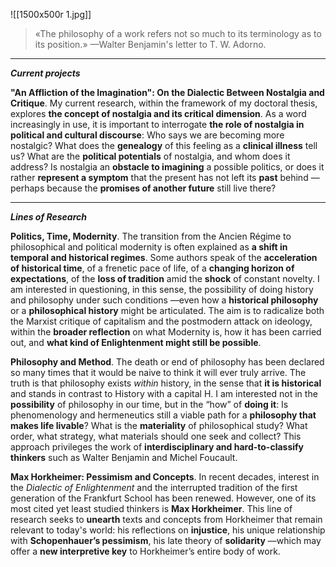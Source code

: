 ![[1500x500r 1.jpg]]

>«The philosophy of a work refers not so much to its terminology as to its position.»
>—Walter Benjamin's letter to T. W. Adorno.

- - -

***Current projects***

**"An Affliction of the Imagination": On the Dialectic Between Nostalgia and Critique**. My current research, within the framework of my doctoral thesis, explores **the concept of nostalgia and its critical dimension**. As a word increasingly in use, it is important to interrogate **the role of nostalgia in political and cultural discourse**: Who says we are becoming more nostalgic? What does the **genealogy** of this feeling as a **clinical illness** tell us? What are the **political potentials** of nostalgia, and whom does it address? Is nostalgia an **obstacle to imagining** a possible politics, or does it rather **represent a symptom** that the present has not left its **past** behind —perhaps because the **promises of another future** still live there?

- - -

***Lines of Research***

**Politics, Time, Modernity**. The transition from the Ancien Régime to philosophical and political modernity is often explained as **a shift in temporal and historical regimes**. Some authors speak of the **acceleration of historical time**, of a frenetic pace of life, of a **changing horizon of expectations**, of the **loss of tradition** amid the **shock** of constant novelty. I am interested in questioning, in this sense, the possibility of doing history and philosophy under such conditions —even how a **historical philosophy** or a **philosophical history** might be articulated. The aim is to radicalize both the Marxist critique of capitalism and the postmodern attack on ideology, within the **broader reflection** on what Modernity is, how it has been carried out, and **what kind of Enlightenment might still be possible**.

**Philosophy and Method**. The death or end of philosophy has been declared so many times that it would be naive to think it will ever truly arrive. The truth is that philosophy exists _within_ history, in the sense that **it is historical** and stands in contrast to History with a capital H. I am interested not in the **possibility** of philosophy in our time, but in the “how” of **doing it**: Is phenomenology and hermeneutics still a viable path for a **philosophy that makes life livable**? What is the **materiality** of philosophical study? What order, what strategy, what materials should one seek and collect? This approach privileges the work of **interdisciplinary and hard-to-classify thinkers** such as Walter Benjamin and Michel Foucault.

**Max Horkheimer: Pessimism and Concepts**. In recent decades, interest in the _Dialectic of Enlightenment_ and the interrupted tradition of the first generation of the Frankfurt School has been renewed. However, one of its most cited yet least studied thinkers is **Max Horkheimer**. This line of research seeks to **unearth** texts and concepts from Horkheimer that remain relevant to today's world: his reflections on **injustice**, his unique relationship with **Schopenhauer’s pessimism**, his late theory of **solidarity** —which may offer a **new interpretive key** to Horkheimer’s entire body of work.